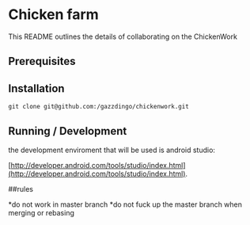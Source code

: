 # Chicken farm

This README outlines the details of collaborating on the ChickenWork
## Prerequisites



## Installation

`git clone git@github.com:/gazzdingo/chickenwork.git`


## Running / Development
the development enviroment that will be used is android studio:

[http://developer.android.com/tools/studio/index.html](http://developer.android.com/tools/studio/index.html).


##rules

*do not work in master branch
*do not fuck up the master branch when merging or rebasing 
